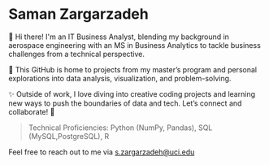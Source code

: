 # Saman Zargarzadeh
👋 Hi there! I'm an IT Business Analyst, blending my background in aerospace engineering with an MS in Business Analytics to tackle business challenges from a technical perspective.

📂 This GitHub is home to projects from my master’s program and personal explorations into data analysis, visualization, and problem-solving.

✨ Outside of work, I love diving into creative coding projects and learning new ways to push the boundaries of data and tech. Let’s connect and collaborate! 🚀

> Technical Proficiencies: Python (NumPy, Pandas), SQL (MySQL,PostgreSQL), R

Feel free to reach out to me via s.zargarzadeh@uci.edu
